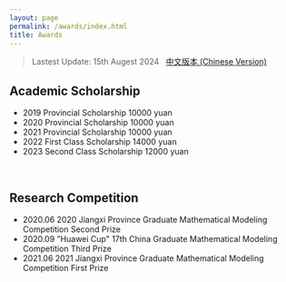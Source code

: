 ```yaml
---
layout: page
permalink: /awards/index.html
title: Awards
---
```


> Lastest Update: 15th Augest 2024 &nbsp; [中文版本 (Chinese Version)](https://renyifei97.github.io/file/awards-zh/)

## Academic Scholarship

- 2019 Provincial Scholarship 10000 yuan
- 2020 Provincial Scholarship 10000 yuan
- 2021 Provincial Scholarship 10000 yuan
- 2022 First Class Scholarship 14000 yuan
- 2023 Second Class Scholarship 12000 yuan
<br>

## Research Competition

- 2020.06  2020 Jiangxi Province Graduate Mathematical Modeling Competition  Second Prize
- 2020.09  "Huawei Cup" 17th China Graduate Mathematical Modeling Competition  Third Prize
- 2021.06  2021 Jiangxi Province Graduate Mathematical Modeling Competition  First Prize
<br>